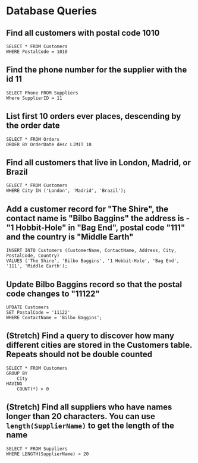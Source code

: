 # Database Queries

## Find all customers with postal code 1010

```
SELECT * FROM Customers
WHERE PostalCode = 1010
```

## Find the phone number for the supplier with the id 11

```
SELECT Phone FROM Suppliers
Where SupplierID = 11
```

## List first 10 orders ever places, descending by the order date

```
SELECT * FROM Orders
ORDER BY OrderDate desc LIMIT 10
```

## Find all customers that live in London, Madrid, or Brazil

```
SELECT * FROM Customers
WHERE City IN ('London', 'Madrid', 'Brazil');
```

## Add a customer record for "The Shire", the contact name is "Bilbo Baggins" the address is -"1 Hobbit-Hole" in "Bag End", postal code "111" and the country is "Middle Earth"

```
INSERT INTO Customers (CustomerName, ContactName, Address, City, PostalCode, Country)
VALUES ('The Shire', 'Bilbo Baggins', '1 Hobbit-Hole', 'Bag End', '111', 'Middle Earth');
```

## Update Bilbo Baggins record so that the postal code changes to "11122"

```
UPDATE Customers
SET PostalCode = '11122'
WHERE ContactName = 'Bilbo Baggins';
```

## (Stretch) Find a query to discover how many different cities are stored in the Customers table. Repeats should not be double counted

```
SELECT * FROM Customers
GROUP BY
    City
HAVING
    COUNT(*) > 0
```

## (Stretch) Find all suppliers who have names longer than 20 characters. You can use `length(SupplierName)` to get the length of the name

```
SELECT * FROM Suppliers
WHERE LENGTH(SupplierName) > 20
```
